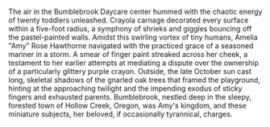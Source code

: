 The air in the Bumblebrook Daycare center hummed with the chaotic energy of twenty toddlers unleashed.  Crayola carnage decorated every surface within a five-foot radius, a symphony of shrieks and giggles bouncing off the pastel-painted walls.  Amidst this swirling vortex of tiny humans, Amelia "Amy" Rose Hawthorne navigated with the practiced grace of a seasoned mariner in a storm.  A smear of finger paint streaked across her cheek, a testament to her earlier attempts at mediating a dispute over the ownership of a particularly glittery purple crayon.  Outside, the late October sun cast long, skeletal shadows of the gnarled oak trees that framed the playground, hinting at the approaching twilight and the impending exodus of sticky fingers and exhausted parents.  Bumblebrook, nestled deep in the sleepy, forested town of Hollow Creek, Oregon, was Amy's kingdom, and these miniature subjects, her beloved, if occasionally tyrannical, charges.
